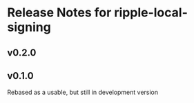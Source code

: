 # Release Notes for ripple-local-signing

## v0.2.0


##  v0.1.0
Rebased as a usable, but still in development version



